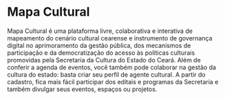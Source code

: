 # Mapa Cultural

Mapa Cultural é uma plataforma livre, colaborativa e interativa de mapeamento do cenário cultural cearense e instrumento de governança digital no aprimoramento da gestão pública, dos mecanismos de participação e da democratização do acesso às políticas culturais promovidas pela Secretaria da Cultura do Estado do Ceará. Além de conferir a agenda de eventos, você também pode colaborar na gestão da cultura do estado: basta criar seu perfil de agente cultural. A partir do cadastro, fica mais fácil participar dos editais e programas da Secretaria e também divulgar seus eventos, espaços ou projetos.

